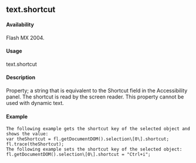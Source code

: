 ## text.shortcut

#### Availability

Flash MX 2004.

#### Usage

text.shortcut

#### Description

Property; a string that is equivalent to the Shortcut field in the Accessibility panel. The shortcut is read by the screen reader. This property cannot be used with dynamic text.

#### Example

```
The following example gets the shortcut key of the selected object and shows the value:
var theShortcut = fl.getDocumentDOM().selection\[0\].shortcut; fl.trace(theShortcut);
The following example sets the shortcut key of the selected object:
fl.getDocumentDOM().selection\[0\].shortcut = "Ctrl+i";

```
